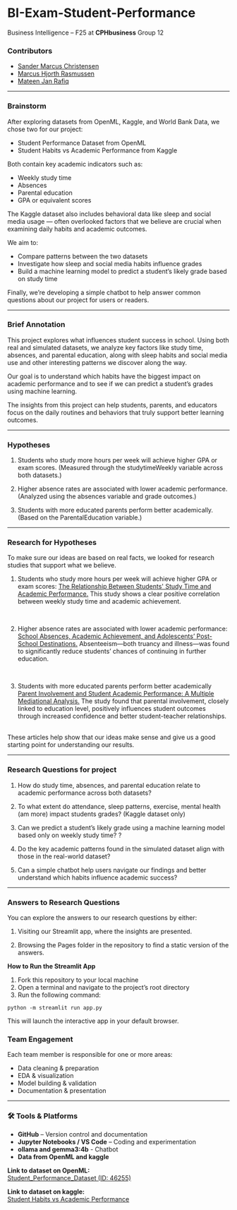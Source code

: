 #  BI-Exam-Student-Performance
Business Intelligence – F25 at **CPHbusiness** Group 12

### Contributors 
- [Sander Marcus Christensen](https://github.com/sanderMarcusChristensen) 
- [Marcus Hjorth Rasmussen](https://github.com/MarcusHjorth) 
- [Mateen Jan Rafiq](https://github.com/MateenCPH)

---
###  Brainstorm
After exploring datasets from OpenML, Kaggle, and World Bank Data, we chose two for our project:

- Student Performance Dataset from OpenML
- Student Habits vs Academic Performance from Kaggle

Both contain key academic indicators such as:

- Weekly study time
- Absences
- Parental education
- GPA or equivalent scores

The Kaggle dataset also includes behavioral data like sleep and social media usage — often overlooked factors that we believe are crucial when examining daily habits and academic outcomes.

We aim to:

- Compare patterns between the two datasets
- Investigate how sleep and social media habits influence grades
- Build a machine learning model to predict a student’s likely grade based on study time

Finally, we’re developing a simple chatbot to help answer common questions about our project for users or readers.

---

###  Brief Annotation
This project explores what influences student success in school. Using both real and simulated datasets, we analyze key factors like study time, absences, and parental education, along with sleep habits and social media use and other interesting patterns we discover along the way.

Our goal is to understand which habits have the biggest impact on academic performance and to see if we can predict a student’s grades using machine learning.

The insights from this project can help students, parents, and educators focus on the daily routines and behaviors that truly support better learning outcomes.

---


###  Hypotheses
1.  Students who study more hours per week will achieve higher GPA or exam scores.
(Measured through the studytimeWeekly variable across both datasets.)

2.  Higher absence rates are associated with lower academic performance.
(Analyzed using the absences variable and grade outcomes.)

3. Students with more educated parents perform better academically.
(Based on the ParentalEducation variable.)

---

###  Research for Hypotheses 
To make sure our ideas are based on real facts, we looked for research studies that support what we believe.

1.  Students who study more hours per week will achieve higher GPA or exam scores: [ The Relationship Between Students' Study Time and Academic Performance.](https://pdfs.semanticscholar.org/fdf4/53c5603d7af401953a5eaa49e9ec228d3aaa.pdf)
This study shows a clear positive correlation between weekly study time and academic achievement.

<br>


2.  Higher absence rates are associated with lower academic performance: 
[ School Absences, Academic Achievement, and Adolescents’ Post-School Destinations.](https://doi.org/10.1080/03054985.2024.2308520)
Absenteeism—both truancy and illness—was found to significantly reduce students’ chances of continuing in further education.

<br>

3. Students with more educated parents perform better academically 
[ Parent Involvement and Student Academic Performance: A Multiple Mediational Analysis.](https://pmc.ncbi.nlm.nih.gov/articles/PMC3020099/)
The study found that parental involvement, closely linked to education level, positively influences student outcomes through increased confidence and better student-teacher relationships.


<br> 
These articles help show that our ideas make sense and give us a good starting point for understanding our results.

---


###  Research Questions for project 
1. How do study time, absences, and parental education relate to academic performance across both datasets?

2. To what extent do attendance, sleep patterns, exercise,  mental health (am more) impact students grades? (Kaggle dataset only)

3. Can we predict a student’s likely grade using a machine learning model based only on weekly study time? ?

4. Do the key academic patterns found in the simulated dataset align with those in the real-world dataset?

5. Can a simple chatbot help users navigate our findings and better understand which habits influence academic success?

--- 
### Answers to Research Questions
You can explore the answers to our research questions by either:

1. Visiting our Streamlit app, where the insights are presented.

2. Browsing the Pages folder in the repository to find a static version of the answers.

**How to Run the Streamlit App** 

1. Fork this repository to your local machine
2. Open a terminal and navigate to the project’s root directory
3. Run the following command:

```
python -m streamlit run app.py
```
This will launch the interactive app in your default browser.


### Team Engagement
Each team member is responsible for one or more areas:
- Data cleaning & preparation  
- EDA & visualization  
- Model building & validation  
- Documentation & presentation  

---

###  🛠 Tools & Platforms
- **GitHub** – Version control and documentation  
- **Jupyter Notebooks / VS Code** – Coding and experimentation 
- **ollama and gemma3:4b**  - Chatbot 
- **Data from OpenML and kaggle**

**Link to dataset on OpenML:**  
[Student_Performance_Dataset (ID: 46255)](https://www.openml.org/search?type=data&status=active&id=46255&sort=runs)

**Link to dataset on kaggle:**  
[Student Habits vs Academic Performance](https://www.kaggle.com/datasets/jayaantanaath/student-habits-vs-academic-performance)
